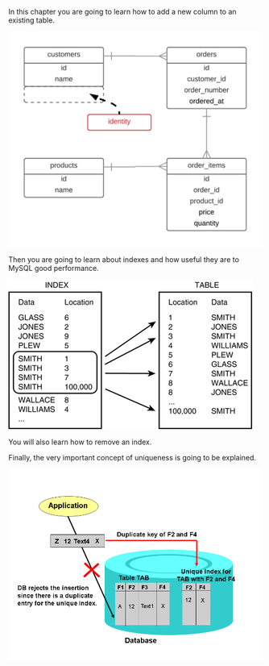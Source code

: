 In this chapter you are going to learn how to add a new column to an existing table.

![./images/Adding New Column To Existing Table](./images/adding-a-new-column.png)

Then you are going to learn about indexes and how useful they are to MySQL good performance.

![./images/Database Index](./images/database-index.gif)


You will also learn how to remove an index.

Finally, the very important concept of uniqueness is going to be explained.

![./images/Database Unique Index](./images/database-unique-index.png)

